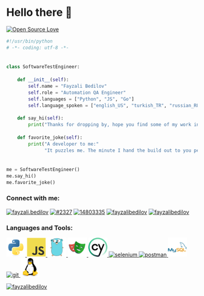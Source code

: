 # Hello there 👋

[![Open Source Love](https://badges.frapsoft.com/os/v1/open-source.svg?v=102)](https://github.com/ellerbrock/open-source-badge/)


```python
#!/usr/bin/python
# -*- coding: utf-8 -*-


class SoftwareTestEngineer:

    def __init__(self):
        self.name = "Fayzali Bedilov"
        self.role = "Automation QA Engineer"
        self.languages = ["Python", "JS", "Go"]
        self.language_spoken = ["english_US", "turkish_TR", "russian_RU", "tajik_TJ"]

    def say_hi(self):
        print("Thanks for dropping by, hope you find some of my work interesting.")
      
    def favorite_joke(self):
        print("A developer to me:" 
              "It puzzles me. The minute I hand the build out to you people, it does not work anymore")


me = SoftwareTestEngineer()
me.say_hi()
me.favorite_joke()
```


<h3 align="left">Connect with me:</h3>
<p align="left">
<a href="https://linkedin.com/in/fayzali.bedilov" target="blank"><img align="center" src="https://raw.githubusercontent.com/rahuldkjain/github-profile-readme-generator/master/src/images/icons/Social/linked-in-alt.svg" alt="fayzali.bedilov" height="50" width="50" /></a>
<a href="https://discord.gg/#2327" target="blank"><img align="center" src="https://raw.githubusercontent.com/rahuldkjain/github-profile-readme-generator/master/src/images/icons/Social/discord.svg" alt="#2327" height="50" width="50" /></a>
<a href="https://stackoverflow.com/users/14803335" target="blank"><img align="center" src="https://raw.githubusercontent.com/rahuldkjain/github-profile-readme-generator/master/src/images/icons/Social/stack-overflow.svg" alt="14803335" height="50" width="50" /></a>
<a href="https://www.hackerrank.com/fayzalibedilov" target="blank"><img align="center" src="https://raw.githubusercontent.com/rahuldkjain/github-profile-readme-generator/master/src/images/icons/Social/hackerrank.svg" alt="fayzalibedilov" height="50" width="50" /></a>
<a href="https://www.leetcode.com/fayzalibedilov" target="blank"><img align="center" src="https://raw.githubusercontent.com/rahuldkjain/github-profile-readme-generator/master/src/images/icons/Social/leet-code.svg" alt="fayzalibedilov" height="50" width="50" /></a>
</p>


<h3 align="left">Languages and Tools:</h3>
<p align="left"> 
<a href="https://www.python.org" target="_blank" rel="noreferrer"> <img src="https://raw.githubusercontent.com/devicons/devicon/master/icons/python/python-original.svg" alt="python" height="50" width="50"/> </a>
<a href="https://www.javascript.com" target="_blank" rel="noreferrer"> <img src="https://github.com/devicons/devicon/blob/master/icons/javascript/javascript-original.svg" alt="javascript" height="50" width="50"/> </a>
<a href="https://www.go.dev" target="_blank" rel="noreferrer"> <img src="https://github.com/devicons/devicon/blob/master/icons/go/go-original.svg" alt="golang" height="50" width="50"/> </a>
<a href="https://www.playwright.dev" target="_blank" rel="noreferrer">
<img src="https://github.com/devicons/devicon/blob/master/icons/playwright/playwright-original.svg" alt="playwright" height="50" width="50"/> </a> 
<a href="https://www.cypress.io" target="_blank" rel="noreferrer"> <img src="https://github.com/devicons/devicon/blob/master/icons/cypressio/cypressio-original.svg" alt="playwright" height="50" width="50"/> </a> 
<a href="https://www.selenium.dev" target="_blank" rel="noreferrer"> <img src="https://raw.githubusercontent.com/detain/svg-logos/780f25886640cef088af994181646db2f6b1a3f8/svg/selenium-logo.svg" alt="selenium" height="50" width="50"/> </a> 
<a href="https://postman.com" target="_blank" rel="noreferrer"> <img src="https://www.vectorlogo.zone/logos/getpostman/getpostman-icon.svg" alt="postman" width="50" height="50"/> </a>
<a href="https://www.mysql.com/" target="_blank" rel="noreferrer"> <img src="https://raw.githubusercontent.com/devicons/devicon/master/icons/mysql/mysql-original-wordmark.svg" alt="mysql" width="50" height="50"/> </a>
<a href="https://git-scm.com/" target="_blank" rel="noreferrer"> <img src="https://www.vectorlogo.zone/logos/git-scm/git-scm-icon.svg" alt="git" width="50" height="50"/> </a> <a href="https://www.linux.org/" target="_blank" rel="noreferrer"> <img src="https://raw.githubusercontent.com/devicons/devicon/master/icons/linux/linux-original.svg" alt="linux" width="50" height="50"/> </a>  
</p>


<p align="left"> <a href="https://github.com/ryo-ma/github-profile-trophy"><img src="https://github-profile-trophy.vercel.app/?username=fayzalibedilov" alt="fayzalibedilov" width="800"/></a> </p>


[comment]: <> (<p><img src="https://github.com/fayzalibedilov/fayzalibedilov/blob/output/github-contribution-grid-snake.svg" width="800"></p>)
